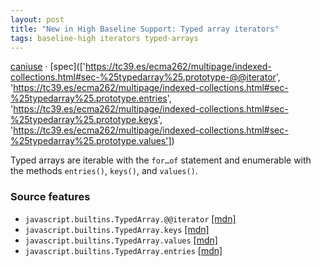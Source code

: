 ```yaml
---
layout: post
title: "New in High Baseline Support: Typed array iterators"
tags: baseline-high iterators typed-arrays
---
```


[caniuse](https://caniuse.com/?search=typed-array-iterators) · [spec](['https://tc39.es/ecma262/multipage/indexed-collections.html#sec-%25typedarray%25.prototype-@@iterator', 'https://tc39.es/ecma262/multipage/indexed-collections.html#sec-%25typedarray%25.prototype.entries', 'https://tc39.es/ecma262/multipage/indexed-collections.html#sec-%25typedarray%25.prototype.keys', 'https://tc39.es/ecma262/multipage/indexed-collections.html#sec-%25typedarray%25.prototype.values'])

Typed arrays are iterable with the `for…of` statement and enumerable with the methods `entries()`, `keys()`, and `values()`.

### Source features

- ``javascript.builtins.TypedArray.@@iterator`` [[mdn]](https://https://developer.mozilla.org/en-US/search?q=javascript.builtins.TypedArray.@@iterator)
- ``javascript.builtins.TypedArray.keys`` [[mdn]](https://https://developer.mozilla.org/en-US/search?q=javascript.builtins.TypedArray.keys)
- ``javascript.builtins.TypedArray.values`` [[mdn]](https://https://developer.mozilla.org/en-US/search?q=javascript.builtins.TypedArray.values)
- ``javascript.builtins.TypedArray.entries`` [[mdn]](https://https://developer.mozilla.org/en-US/search?q=javascript.builtins.TypedArray.entries)
